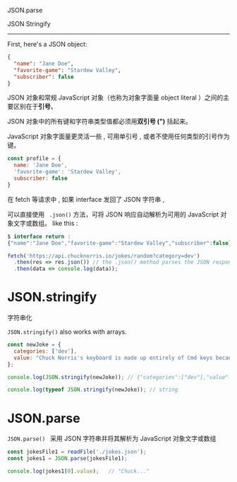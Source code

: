 JSON.parse

JSON Stringify



----



First, here's a JSON object:

```json
{
  "name": "Jane Doe",
  "favorite-game": "Stardew Valley",
  "subscriber": false
}
```

 JSON 对象和常规 JavaScript 对象（也称为对象字面量 object literal ）之间的主要区别在于**引号**。

 JSON 对象中的所有键和字符串类型值都必须用**双引号 (")** 括起来。



JavaScript 对象字面量更灵活一些 , 可用单引号 , 或者不使用任何类型的引号作为键。

```js
const profile = {
  name: 'Jane Doe',
  'favorite-game': 'Stardew Valley',
  subscriber: false
}
```



在 fetch 等请求中 , 如果 interface 发回了 JSON 字符串 , 

可以直接使用 ` .json()`  方法，可将 JSON 响应自动解析为可用的 JavaScript 对象文字或数组。  like this  : 

```js
$ interface return : 
{"name":"Jane Doe","favorite-game":"Stardew Valley","subscriber":false}

fetch('https://api.chucknorris.io/jokes/random?category=dev')
  .then(res => res.json()) // the .json() method parses the JSON response into a JS object literal
  .then(data => console.log(data));
```



# JSON.stringify

字符串化

`JSON.stringify()` also works with arrays.

```js
const newJoke = {
  categories: ['dev'],
  value: "Chuck Norris's keyboard is made up entirely of Cmd keys because Chuck Norris is always in command."
};

console.log(JSON.stringify(newJoke)); // {"categories":["dev"],"value":"Chuck Norris's keyboard is made up entirely of Cmd keys because Chuck Norris is always in command."}

console.log(typeof JSON.stringify(newJoke)); // string
```





# JSON.parse

`JSON.parse() ` 采用 JSON 字符串并将其解析为 JavaScript 对象文字或数组



```js
const jokesFile1 = readFile('./jokes.json');
const jokes1 = JSON.parse(jokesFile1);

console.log(jokes1[0].value);   // "Chuck..."
```
